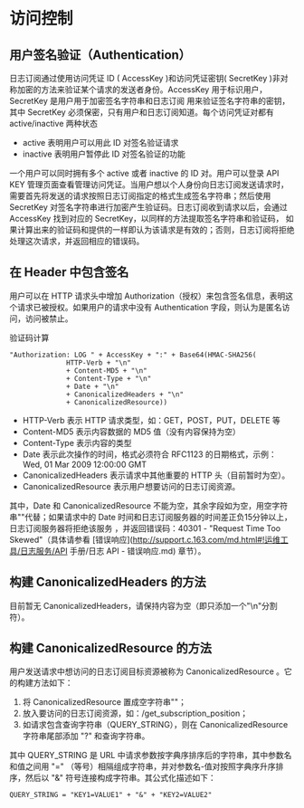 # 访问控制

## 用户签名验证（Authentication）

日志订阅通过使用访问凭证 ID ( AccessKey )和访问凭证密钥( SecretKey )非对称加密的方法来验证某个请求的发送者身份。AccessKey 用于标识用户，SecretKey 是用户用于加密签名字符串和日志订阅 用来验证签名字符串的密钥，其中 SecretKey 必须保密，只有用户和日志订阅知道。每个访问凭证对都有 active/inactive 两种状态

* active 表明用户可以用此 ID 对签名验证请求
* inactive 表明用户暂停此 ID 对签名验证的功能

一个用户可以同时拥有多个 active 或者 inactive 的 ID 对。用户可以登录 API KEY 管理页面查看管理访问凭证。当用户想以个人身份向日志订阅发送请求时，需要首先将发送的请求按照日志订阅指定的格式生成签名字符串；然后使用 SecretKey 对签名字符串进行加密产生验证码。日志订阅收到请求以后，会通过 AccessKey 找到对应的 SecretKey，以同样的方法提取签名字符串和验证码， 如果计算出来的验证码和提供的一样即认为该请求是有效的；否则，日志订阅将拒绝处理这次请求，并返回相应的错误码。

## 在 Header 中包含签名

用户可以在 HTTP 请求头中增加 Authorization（授权）来包含签名信息，表明这个请求已被授权。如果用户的请求中没有 Authentication 字段，则认为是匿名访问，访问被禁止。

验证码计算

    "Authorization: LOG " + AccessKey + ":" + Base64(HMAC-SHA256(
                  HTTP-Verb + "\n"  
                  + Content-MD5 + "\n"  
                  + Content-Type + "\n"  
                  + Date + "\n"  
                  + CanonicalizedHeaders + "\n"  
                  + CanonicalizedResource))

* HTTP-Verb 表示 HTTP 请求类型，如：GET，POST，PUT，DELETE 等
* Content-MD5 表示内容数据的 MD5 值（没有内容保持为空）
* Content-Type 表示内容的类型
* Date 表示此次操作的时间，格式必须符合 RFC1123 的日期格式，示例：Wed, 01 Mar 2009 12:00:00 GMT
* CanonicalizedHeaders 表示请求中其他重要的 HTTP 头（目前暂时为空）。
* CanonicalizedResource 表示用户想要访问的日志订阅资源。

其中，Date 和 CanonicalizedResource 不能为空，其余字段如为空，用空字符串""代替；如果请求中的 Date 时间和日志订阅服务器的时间差正负15分钟以上，日志订阅服务器将拒绝该服务 ，并返回错误码：40301 - "Request Time Too Skewed"（具体请参看 [错误响应](http://support.c.163.com/md.html#!运维工具/日志服务/API 手册/日志 API - 错误响应.md) 章节）。

## 构建 CanonicalizedHeaders 的方法

目前暂无 CanonicalizedHeaders，请保持内容为空（即只添加一个"\n"分割符）。

## 构建 CanonicalizedResource 的方法

用户发送请求中想访问的日志订阅目标资源被称为 CanonicalizedResource 。它的构建方法如下：

1. 将 CanonicalizedResource 置成空字符串""；
2. 放入要访问的日志订阅资源，如：/get_subscription_position；
3. 如请求包含查询字符串（QUERY_STRING），则在 CanonicalizedResource 字符串尾部添加 "?" 和查询字符串。

其中 QUERY_STRING 是 URL 中请求参数按字典序排序后的字符串，其中参数名和值之间用 "=" （等号）相隔组成字符串，并对参数名-值对按照字典序升序排序，然后以 "&" 符号连接构成字符串。其公式化描述如下：

    QUERY_STRING = "KEY1=VALUE1" + "&" + "KEY2=VALUE2"